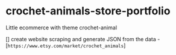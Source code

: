 # crochet-animals-store-portfolio
Little ecommerce with theme crochet-animal

[] create website scraping and generate JSON from the data - [`https://www.etsy.com/market/crochet_animals`]